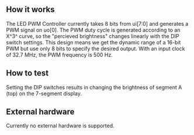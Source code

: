 <!---

This file is used to generate your project datasheet. Please fill in the information below and delete any unused
sections.

You can also include images in this folder and reference them in the markdown. Each image must be less than
512 kb in size, and the combined size of all images must be less than 1 MB.
-->

## How it works

The LED PWM Controller currently takes 8 bits from ui[7:0] and generates
a PWM signal on uo[0]. The PWM duty cycle is generated according to an X^3^
curve, so the "percieved brightness" changes linearly with the DIP switch
settings. This design means we get the dynamic range of a 16-bit PWM but
use only 8 bits to specify the desired output. With an input clock of 32.7
MHz, the PWM frequency is 500 Hz.

## How to test

Setting the DIP switches results in changing the brightness of segment A
(top) on the 7-segment display.

## External hardware

Currently no external hardware is supported.
